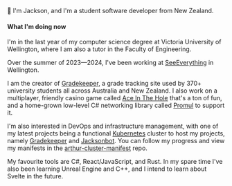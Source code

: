 👋 I'm Jackson, and I'm a student software developer from New Zealand.  

#### What I'm doing now
I'm in the last year of my computer science degree at Victoria University of Wellington, where I am also a tutor in the Faculty of Engineering.   
  
Over the summer of 2023&mdash;2024, I've been working at [SeeEverything](https://github.com/seeeverything) in Wellington.

I am the creator of [Gradekeeper](https://gradekeeper.xyz), a grade tracking site used by 370+ university students all across Australia and New Zealand. I also work on a multiplayer, friendly casino game called [Ace In The Hole](https://github.com/jacksonrakena/ace-in-the-hole) that's a ton of fun, and a home-grown low-level C# networking library called [Promul](https://github.com/jacksonrakena/promul) to support it.

I'm also interested in DevOps and infrastructure management, with one of my latest projects being a functional [Kubernetes](https://kubernetes.io/) cluster to host my projects, namely [Gradekeeper](https://gradekeeper.xyz) and [Jacksonbot](https://github.com/jacksonrakena/jacksonbot). You can follow my progress and view my manifests in the [arthur-cluster-manifest](https://github.com/jacksonrakena/arthur-cluster-manifest) repo.

My favourite tools are C#, React/JavaScript, and Rust. In my spare time I've also been learning Unreal Engine and C++, and I intend to learn about Svelte in the future.
